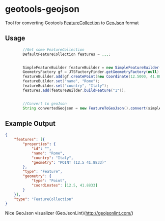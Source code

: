 geotools-geojson
================

Tool for converting Geotools [FeatureCollection](http://docs.geotools.org/stable/javadocs/org/geotools/feature/FeatureCollection.html)  to [GeoJson](http://geojson.org) format

Usage
---------------------
```java
        //Get some FeatureCollection
        DefaultFeatureCollection features = ...;


        SimpleFeatureBuilder featureBuilder = new SimpleFeatureBuilder(TYPE);
        GeometryFactory gf = JTSFactoryFinder.getGeometryFactory(null);
        featureBuilder.add(gf.createPoint(new Coordinate(12.5000, 41.8833)));
        featureBuilder.set("name", "Rome");
        featureBuilder.set("country", "Italy");
        features.add(featureBuilder.buildFeature("1"));


        //Convert to geoJson
        String convertedGeojson = new FeatureToGeoJson().convert(simpleFeatures);
```


Example Output
---------------------
```json
{
	"features": [{
		"properties": {
			"id": "",
			"name": "Rome",
			"country": "Italy",
			"geometry": "POINT (12.5 41.8833)"
		},
		"type": "Feature",
		"geometry": {
			"type": "Point",
			"coordinates": [12.5, 41.8833]
		}
	}],
	"type": "FeatureCollection"
}
```

Nice GeoJson visualizer (GeoJsonLint)(http://geojsonlint.com/)
